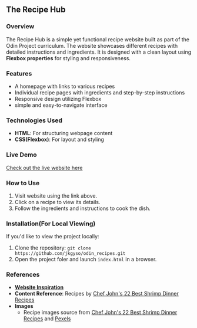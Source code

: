 ## The Recipe Hub

### Overview

The Recipe Hub is a simple yet functional recipe website built as part of the Odin Project curriculum. The website showcases different recipes with detailed instructions and ingredients. It is designed with a clean layout using **Flexbox properties** for styling and responsiveness.

### Features

- A homepage with links to various recipes
- Individual recipe pages with ingredients and step-by-step instructions
- Responsive design utilizing Flexbox
- simple and easy-to-navigate interface

### Technologies Used

- **HTML**: For structuring webpage content
- **CSS(Flexbox)**: For layout and styling

### Live Demo

[Check out the live website here](https://jkgyso.github.io/odin_recipes)

### How to Use

1. Visit website using the link above.
2. Click on a recipe to view its details.
3. Follow the ingredients and instructions to cook the dish.

### Installation(For Local Viewing)

If you'd like to view the project locally:

1. Clone the repository:
   `git clone https://github.com/jkgyso/odin_recipes.git`
2. Open the project foler and launch `index.html` in a browser.

### References

- **[Website Inspiration](https://www.figma.com/community/file/1250914248165905105)**
- **Content Reference**: Recipes by [Chef John's 22 Best Shrimp Dinner Recipes](https://www.allrecipes.com/chef-johns-best-shrimp-dinner-recipes-8743157)
- **Images**
  - Recipe images source from [Chef John's 22 Best Shrimp Dinner Recipes](https://www.allrecipes.com/chef-johns-best-shrimp-dinner-recipes-8743157) and [Pexels](https://www.pexels.com/search/food/)
